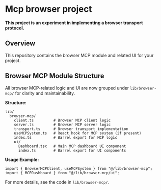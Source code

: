 # Mcp browser project

**This project is an experiment in implementing a browser transport protocol.**

## Overview

This repository contains the browser MCP module and related UI for your project.

## Browser MCP Module Structure

All browser MCP-related logic and UI are now grouped under `lib/browser-mcp/` for clarity and maintainability.

**Structure:**

```
lib/
  browser-mcp/
    client.ts         # Browser MCP client logic
    server.ts         # Browser MCP server logic
    transport.ts      # Browser transport implementation
    useMCPSystem.ts   # React hook for MCP system (if present)
    index.ts          # Barrel export for MCP logic
    ui/
      Dashboard.tsx   # Main MCP dashboard UI component
      index.ts        # Barrel export for UI components
```

**Usage Example:**

```tsx
import { BrowserMCPClient, useMCPSystem } from "@/lib/browser-mcp";
import { MCPDashboard } from "@/lib/browser-mcp/ui";
```

For more details, see the code in `lib/browser-mcp/`.
